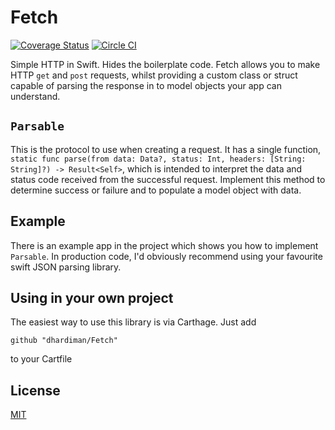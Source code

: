 # Fetch
[![Coverage Status](https://coveralls.io/repos/github/dhardiman/Fetch/badge.svg?branch=master)](https://coveralls.io/github/dhardiman/Fetch?branch=master)
[![Circle CI](https://circleci.com/gh/dhardiman/Fetch.svg?style=svg)](https://circleci.com/gh/dhardiman/Fetch)

Simple HTTP in Swift. Hides the boilerplate code. Fetch allows you to make HTTP `get` and `post` requests, whilst providing a custom class or struct capable of parsing the response in to model objects your app can understand.

## `Parsable`
This is the protocol to use when creating a request. It has a single function, `static func parse(from data: Data?, status: Int, headers: [String: String]?) -> Result<Self>`, which is intended to interpret the data and status code received from the successful request. Implement this method to determine success or failure and to populate a model object with data.

## Example
There is an example app in the project which shows you how to implement `Parsable`. In production code, I'd obviously recommend using your favourite swift JSON parsing library.

## Using in your own project
The easiest way to use this library is via Carthage. Just add

    github "dhardiman/Fetch"

to your Cartfile

## License
[MIT](LICENSE.md) 
